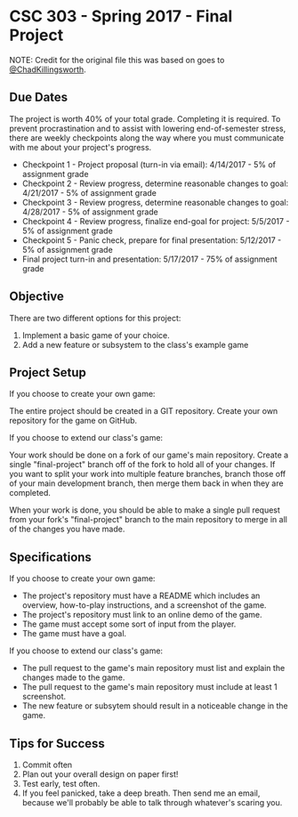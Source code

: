 # CSC 303 - Spring 2017 - Final Project
NOTE: Credit for the original file this was based on goes to [@ChadKillingsworth](https://github.com/ChadKillingsworth).

## Due Dates
The project is worth 40% of your total grade. Completing it is required. To prevent
procrastination and to assist with lowering end-of-semester stress, there are weekly checkpoints
along the way where you must communicate with me about your project's progress.

 * Checkpoint 1 - Project proposal (turn-in via email):                  4/14/2017 - 5% of assignment grade
 * Checkpoint 2 - Review progress, determine reasonable changes to goal: 4/21/2017 - 5% of assignment grade
 * Checkpoint 3 - Review progress, determine reasonable changes to goal: 4/28/2017 - 5% of assignment grade
 * Checkpoint 4 - Review progress, finalize end-goal for project:        5/5/2017  - 5% of assignment grade
 * Checkpoint 5 - Panic check, prepare for final presentation:           5/12/2017 - 5% of assignment grade
 * Final project turn-in and presentation:                               5/17/2017 - 75% of assignment grade

## Objective
There are two different options for this project:
 1. Implement a basic game of your choice. 
 2. Add a new feature or subsystem to the class's example game

## Project Setup
If you choose to create your own game:

The entire project should be created in a GIT repository. Create your own repository for the game on GitHub.

If you choose to extend our class's game:

Your work should be done on a fork of our game's main repository. Create a single "final-project" branch off of the fork to hold all 
of your changes. If you want to split your work into multiple feature branches, branch those off of your main development branch, then 
merge them back in when they are completed. 

When your work is done, you should be able to make a single pull request from your fork's "final-project" branch to the main repository
to merge in all of the changes you have made.

## Specifications
If you choose to create your own game:
 * The project's repository must have a README which includes an overview, how-to-play instructions, and a screenshot of the game.
 * The project's repository must link to an online demo of the game.
 * The game must accept some sort of input from the player.
 * The game must have a goal.

If you choose to extend our class's game:
 * The pull request to the game's main repository must list and explain the changes made to the game.
 * The pull request to the game's main repository must include at least 1 screenshot.
 * The new feature or subsytem should result in a noticeable change in the game.

## Tips for Success
 1. Commit often
 2. Plan out your overall design on paper first!
 3. Test early, test often.
 4. If you feel panicked, take a deep breath. Then send me an email, because we'll probably be able to talk through whatever's scaring you.

